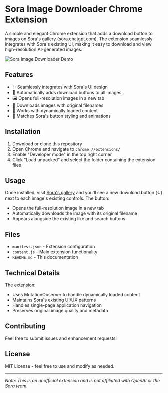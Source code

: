 # Sora Image Downloader Chrome Extension

A simple and elegant Chrome extension that adds a download button to images on Sora's gallery (sora.chatgpt.com). The extension seamlessly integrates with Sora's existing UI, making it easy to download and view high-resolution AI-generated images.

![Sora Image Downloader Demo](assets/shot.png)

## Features

- ✨ Seamlessly integrates with Sora's UI design
- 🔄 Automatically adds download buttons to all images
- 🖼️ Opens full-resolution images in a new tab
- 💾 Downloads images with original filenames
- 🎯 Works with dynamically loaded content
- 🎨 Matches Sora's button styling and animations

## Installation

1. Download or clone this repository
2. Open Chrome and navigate to `chrome://extensions/`
3. Enable "Developer mode" in the top right corner
4. Click "Load unpacked" and select the folder containing the extension files

## Usage

Once installed, visit [Sora's gallery](https://sora.chatgpt.com/explore) and you'll see a new download button (↓) next to each image's existing controls. The button:

- Opens the full-resolution image in a new tab
- Automatically downloads the image with its original filename
- Appears alongside the existing like and search buttons

## Files

- `manifest.json` - Extension configuration
- `content.js` - Main extension functionality
- `README.md` - This documentation

## Technical Details

The extension:
- Uses MutationObserver to handle dynamically loaded content
- Maintains Sora's existing UI/UX patterns
- Handles single-page application navigation
- Preserves original image quality and metadata

## Contributing

Feel free to submit issues and enhancement requests!

## License

MIT License - feel free to use and modify as needed.

---

*Note: This is an unofficial extension and is not affiliated with OpenAI or the Sora team.* 